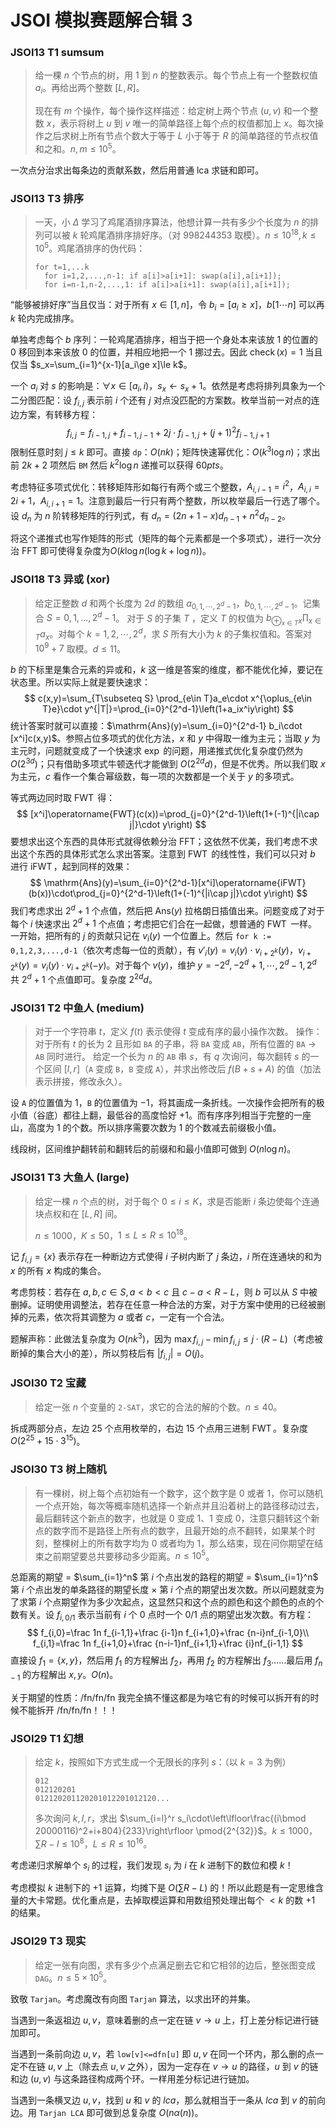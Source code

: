 # JSOI 模拟赛题解合辑 3

### JSOI13 T1 sumsum

> 给一棵 $n$ 个节点的树，用 $1$ 到 $n$ 的整数表示。每个节点上有一个整数权值 $a_i$。再给出两个整数 $[L,R]$。
>
> 现在有 $m$ 个操作，每个操作这样描述：给定树上两个节点 $(u,v)$ 和一个整数 $x$，表示将树上 $u$ 到 $v$ 唯一的简单路径上每个点的权值都加上 $x$。每次操作之后求树上所有节点个数大于等于 $L$ 小于等于 $R$ 的简单路径的节点权值和之和。$n,m\le 10^5$。

一次点分治求出每条边的贡献系数，然后用普通 lca 求链和即可。

### JSOI13 T3 排序

> 一天，小 $\Delta$ 学习了鸡尾酒排序算法，他想计算一共有多少个长度为 $n$ 的排列可以被 $k$ 轮鸡尾酒排序排好序。（对 $998244353$ 取模）。$n\le 10^{18},k\le 10^5$。鸡尾酒排序的伪代码：
>
> ```
> for t=1,...k
> 	for i=1,2,...,n-1: if a[i]>a[i+1]: swap(a[i],a[i+1]);
> 	for i=n-1,n-2,...,1: if a[i]>a[i+1]: swap(a[i],a[i+1]);
> ```

“能够被排好序”当且仅当：对于所有 $x\in [1,n]$，令 $b_i=[a_i\ge x]$，$b[1\cdots n]$ 可以再 $k$ 轮内完成排序。

单独考虑每个 $b$ 序列：一轮鸡尾酒排序，相当于把一个身处本来该放 $1$ 的位置的 $0$ 移回到本来该放 $0$ 的位置，并相应地把一个 $1$ 挪过去。因此 $\operatorname{check}(x)=1$ 当且仅当 $s_x=\sum_{i=1}^{x-1}[a_i\ge x]\le k$。

一个 $a_i$ 对 $s$ 的影响是：$\forall x\in[a_i,i)$，$s_x\leftarrow s_x+1$。依然是考虑将排列具象为一个二分图匹配：设 $f_{i,j}$ 表示前 $i$ 个还有 $j$ 对点没匹配的方案数。枚举当前一对点的连边方案，有转移方程：
$$
f_{i,j}=f_{i-1,j}+f_{i-1,j-1}+2j\cdot f_{i-1,j}+(j+1)^2f_{i-1,j+1}
$$
限制任意时刻 $j\le k$ 即可。直接 `dp`：$O(nk)$；矩阵快速幂优化：$O(k^3\log{n})$；求出前 $2k+2$ 项然后 `BM` 然后 $k^2\log{n}$ 递推可以获得 $60pts$。

考虑特征多项式优化：转移矩阵形如每行有两个或三个整数，$A_{i,i-1}=i^2$，$A_{i,i}=2i+1$，$A_{i,i+1}=1$。注意到最后一行只有两个整数，所以枚举最后一行选了哪个。设 $d_n$ 为 $n$ 阶转移矩阵的行列式，有 $d_n=(2n+1-x)d_{n-1}+n^2 d_{n-2}$。

将这个递推式也写作矩阵的形式（矩阵的每个元素都是一个多项式），进行一次分治 FFT 即可使得复杂度为$O(k\log{n}(\log{k}+\log{n}))$。

### JSOI18 T3 异或 (xor)

> 给定正整数 $d$ 和两个长度为 $2d$ 的数组 $a_{0,1,\cdots ,2^d−1}$，$b_{0,1,\cdots ,2^d−1}$。记集合 $S = {0, 1, ..., 2^d − 1}$。
> 对于 $S$ 的子集 $T$ ，定义 $T$ 的权值为 $b_{\oplus_{x∈T}x} ∏_{x∈T} a_x$。对每个 $k = 1, 2, \cdots , 2^d$，求 $S$ 所有大小为 $k$ 的子集权值和。答案对 $10^9 + 7$ 取模。$d\le 11$。

$b$ 的下标里是集合元素的异或和，$k$ 这一维是答案的维度，都不能优化掉，要记在状态里。所以实际上就是要快速求：
$$
c(x,y)=\sum_{T\subseteq S} \prod_{e\in T}a_e\cdot x^{\oplus_{e\in T}e}\cdot y^{|T|}=\prod_{i=0}^{2^d-1}\left(1+a_ix^iy\right)
$$
统计答案时就可以直接：$\mathrm{Ans}(y)=\sum_{i=0}^{2^d-1} b_i\cdot [x^i]c(x,y)$。参照占位多项式的优化方法，$x$ 和 $y$ 中得取一维为主元；当取 $y$ 为主元时，问题就变成了一个快速求 $\exp$ 的问题，用递推式优化复杂度仍然为 $O(2^{3d})$；只有借助多项式牛顿迭代才能做到 $O(2^{2d}d)$，但是不优秀。所以我们取 $x$ 为主元，$c$ 看作一个集合幂级数，每一项的次数都是一个关于 $y$ 的多项式。

等式两边同时取 $\operatorname{FWT}$ 得：
$$
[x^i]\operatorname{FWT}(c(x))=\prod_{j=0}^{2^d-1}\left(1+(-1)^{|i\cap j|}\cdot y\right)
$$
要想求出这个东西的具体形式就得依赖分治 FFT；这依然不优美，我们考虑不求出这个东西的具体形式怎么求出答案。注意到 $\operatorname{FWT}$ 的线性性，我们可以只对 $b$ 进行 $\operatorname{iFWT}$，起到同样的效果：
$$
\mathrm{Ans}(y)=\sum_{i=0}^{2^d-1}[x^i]\operatorname{iFWT}(b(x))\cdot\prod_{j=0}^{2^d-1}\left(1+(-1)^{|i\cap j|}\cdot y\right)
$$
我们考虑求出 $2^d+1$ 个点值，然后把 $\mathrm{Ans}(y)$ 拉格朗日插值出来。问题变成了对于每个 $i$ 快速求出 $2^d+1$ 个点值；考虑把它们合在一起做，想普通的 $\operatorname{FWT}$ 一样。一开始，把所有的 $j$ 的贡献只记在 $v_i(y)$ 一个位置上。然后 `for k := 0,1,2,3,...,d-1`（依次考虑每一位的贡献），有 $v'_{i}(y)=v_i(y)\cdot v_{i+2^k}(y)$，$v_{i+2^k}(y)=v_i(y)\cdot v_{i+2^k}(-y)$。对于每个 $v(y)$，维护 $y=-2^d,-2^d+1,\cdots,2^d-1,2^d$ 共 $2^d+1$ 个点值即可。复杂度 $2^{2d}d$。

### JSOI31 T2 中鱼人 (medium)

> 对于一个字符串 $t$，定义 $f (t)$ 表示使得 $t$ 变成有序的最小操作次数。
> 操作：对于所有 $t$ 的长为 $2$ 且形如 `BA` 的子串，将 `BA` 变成 `AB`，所有位置的 `BA` → `AB` 同时进行。
> 给定一个长为 $n$ 的 `AB` 串 $s$，有 $q$ 次询问，每次翻转 $s$ 的一个区间 $[l, r]$（`A` 变成 `B`，`B` 变成 `A`），并求出修改后 $f (B + s + A)$ 的值（加法表示拼接，修改永久）。

设 `A` 的位置值为 $1$，`B` 的位置值为 $-1$，将其画成一条折线。一次操作会把所有的极小值（谷底）都往上翻，最低谷的高度恰好 $+1$。而有序序列相当于完整的一座山，高度为 $1$ 的个数。所以排序需要次数为 $1$ 的个数减去前缀极小值。

线段树，区间维护翻转前和翻转后的前缀和和最小值即可做到 $O(n\log{n})$。

### JSOI31 T3 大鱼人 (large)

> 给定一棵 $n$ 个点的树，对于每个 $0 ≤ i ≤ K$，求是否能断 $i$ 条边使每个连通块点权和在 $[L, R]$ 间。
>
> $n\le 1000$，$K\le 50$，$1\le L\le R\le 10^{18}$。

记 $f_{i,j}=\{x\}$ 表示存在一种断边方式使得 $i$ 子树内断了 $j$ 条边，$i$ 所在连通块的和为 $x$ 的所有 $x$ 构成的集合。

考虑剪枝：若存在 $a,b,c\in S,a<b<c$ 且 $c-a<R-L$，则 $b$ 可以从 $S$ 中被删掉。证明使用调整法，若存在任意一种合法的方案，对于方案中使用的已经被删掉的元素，依次将其调整为 $a$ 或者 $c$，一定有一个合法。

题解声称：此做法复杂度为 $O(nk^3)$，因为 $\max f_{i,j}-\min f_{i,j}\le j\cdot (R-L)$（考虑被断掉的集合大小的差），所以剪枝后有 $|f_{i,j}|=O(j)$。

### JSOI30 T2 宝藏

> 给定一张 $n$ 个变量的 `2-SAT`，求它的合法的解的个数。$n\le 40$。

拆成两部分点，左边 $25$ 个点用枚举的，右边 $15$ 个点用三进制 $\operatorname{FWT}$。复杂度 $O(2^{25}+15\cdot 3^{15})$。

### JSOI30 T3 树上随机

> 有一棵树，树上每个点初始有一个数字，这个数字是 $0$ 或者 $1$，你可以随机一个点开始，每次等概率随机选择一个新点并且沿着树上的路径移动过去，最后翻转这个新点的数字，也就是 $0$ 变成 $1$、$1$ 变成 $0$，注意只翻转这个新点的数字而不是路径上所有点的数字，且最开始的点不翻转，如果某个时刻，整棵树上的所有数字均为 $0$ 或者均为 $1$，那么结束，现在问你期望在结束之前期望要总共要移动多少距离。$n\le 10^5$。

总距离的期望 = $\sum_{i=1}^n$ 第 $i$ 个点出发的路程的期望 = $\sum_{i=1}^n$ 第 $i$ 个点出发的单条路径的期望长度 $\times$ 第 $i$ 个点的期望出发次数。所以问题就变为了求第 $i$ 个点期望作为多少次起点，这显然只和这个点的颜色和这个颜色的点的个数有关。设 $f_{i,0/1}$ 表示当前有 $i$ 个 $0$ 点时一个 $0/1$ 点的期望出发次数。有方程：
$$
f_{i,0}=\frac 1n f_{i-1,1}+\frac {i-1}n f_{i+1,0}+\frac {n-i}nf_{i-1,0}\\
f_{i,1}=\frac 1n f_{i+1,0}+\frac {n-i-1}nf_{i+1,1}+\frac {i}nf_{i-1,1}
$$
直接设 $f_1=\{x,y\}$，然后用 $f_1$ 的方程解出 $f_2$，再用 $f_2$ 的方程解出 $f_3$……最后用 $f_{n-1}$ 的方程解出 $x,y$。$O(n)$。

关于期望的性质：/fn/fn/fn 我完全搞不懂这都是为啥它有的时候可以拆开有的时候不能拆开 /fn/fn/fn！！！

### JSOI29 T1 幻想

> 给定 $k$，按照如下方式生成一个无限长的序列 $s$：（以 $k=3$ 为例）
>
> ```
> 012
> 012120201
> 012120201120201012201012120...
> ```
>
> 多次询问 $k,l,r$，求出 $\sum_{i=l}^r s_i\cdot\left\lfloor\frac{(i\bmod 20000116)^2+i+804}{233}\right\rfloor \pmod{2^{32}}$。$k\le 1000$，$\sum R-l\le 10^8$，$L\le R\le 10^{16}$。

考虑递归求解单个 $s_i$ 的过程，我们发现 $s_i$ 为 $i$ 在 $k$ 进制下的数位和模 $k$！

考虑模拟 $k$ 进制下的 $+1$ 运算，均摊下是 $O\left(\sum R-L\right)$ 的！所以此题是有一定思维含量的大卡常题。优化重点是，去掉取模运算和用数组预处理出每个 $<k$ 的数 $+1$ 的结果。

### JSOI29 T3 现实

> 给定一张有向图，求有多少个点满足删去它和它相邻的边后，整张图变成 `DAG`。$n\le 5\times 10^5$。

致敬 `Tarjan`。考虑魔改有向图 `Tarjan` 算法，以求出环的并集。

当遇到一条返祖边 $u,v$，意味着删的点一定在链 $v\rightarrow u$ 上，打上差分标记进行链加即可。

当遇到一条前向边 $u,v$，若 `low[v]<=dfn[u]` 即 $u,v$ 在同一个环内，那么删的点一定不在链 $u,v$ 上（除去点 $u,v$ 之外），因为一定存在 $v\rightarrow u$ 的路径，$u$ 到 $v$ 的链和边 $(u,v)$ 与这条路径构成两个环。一样用差分标记进行链加。

当遇到一条横叉边 $u,v$，找到 $u$ 和 $v$ 的 $lca$，那么就相当于一条从 $lca$ 到 $v$ 的前向边。用 `Tarjan LCA` 即可做到总复杂度 $O(n\alpha(n))$。
